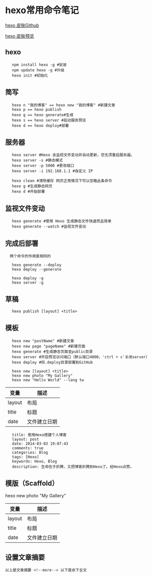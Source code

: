 # hexo常用命令笔记
[hexo 皮肤Github](https://github.com/jaywcjlove/hexoThemeKacper)

[hexo 皮肤预览](http://jslite.io/)

## hexo
 ```hexojs
    npm install hexo -g #安装  
    npm update hexo -g #升级  
    hexo init #初始化
 ```
 
 ## 简写
  ```hexojs
     hexo n "我的博客" == hexo new "我的博客" #新建文章
     hexo p == hexo publish
     hexo g == hexo generate#生成
     hexo s == hexo server #启动服务预览
     hexo d == hexo deploy#部署
  ```
  
  ## 服务器
  ```hexojs
     hexo server #Hexo 会监视文件变动并自动更新，您无须重启服务器。
     hexo server -s #静态模式
     hexo server -p 5000 #更改端口
     hexo server -i 192.168.1.1 #自定义 IP
  ```
  ```hexojs
     hexo clean #清除缓存 网页正常情况下可以忽略此条命令
     hexo g #生成静态网页
     hexo d #开始部署
  ```
  
  ## 监视文件变动
  ```hexojs
     hexo generate #使用 Hexo 生成静态文件快速而且简单
     hexo generate --watch #监视文件变动
  ```
  
  ## 完成后部署
      两个命令的作用是相同的
  ```hexojs
     hexo generate --deploy
     hexo deploy --generate
  ```
  ```hexojs
     hexo deploy -g
     hexo server -g
  ```
  
  ## 草稿
  ```hexojs
     hexo publish [layout] <title>
  ```
  
  ## 模板
  ```hexojs
     hexo new "postName" #新建文章
     hexo new page "pageName" #新建页面
     hexo generate #生成静态页面至public目录
     hexo server #开启预览访问端口（默认端口4000，'ctrl + c'关闭server）
     hexo deploy #将.deploy目录部署到GitHub
  ```
  ```hexojs
     hexo new [layout] <title>
     hexo new photo "My Gallery"
     hexo new "Hello World" --lang tw
  ```
  | 变量 | 描述 |
  | --------- | --------- |
  |layout|布局|
  |title|标题|
  |date|文件建立日期|
  
  ```hexojs
     title: 使用Hexo搭建个人博客
     layout: post
     date: 2014-03-03 19:07:43
     comments: true
     categories: Blog
     tags: [Hexo]
     keywords: Hexo, Blog
     description: 生命在于折腾，又把博客折腾到Hexo了。给Hexo点赞。
  ```
  
  ## 模版（Scaffold）
  
  hexo new photo "My Gallery"
  
  | 变量 | 描述 |
  | --------- | --------- |
  |layout|布局|
  |title|标题|
  |date|文件建立日期|
  
  ## 设置文章摘要
  ```hexo
  以上是文章摘要 <!--more--> 以下是余下全文 
  ```
  
  
